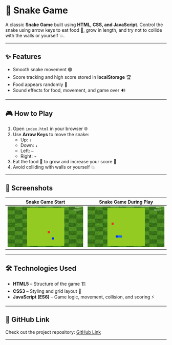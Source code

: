 # 🐍 Snake Game

A classic **Snake Game** built using **HTML, CSS, and JavaScript**. Control the snake using arrow keys to eat food 🍎, grow in length, and try not to collide with the walls or yourself 💥.  

---

## ✨ Features

- Smooth snake movement 🟢  
- Score tracking and high score stored in **localStorage** 🏆  
- Food appears randomly 🍎  
- Sound effects for food, movement, and game over 🔊  

---

## 🎮 How to Play

1. Open `index.html` in your browser 🌐  
2. Use **Arrow Keys** to move the snake:  
   - Up: `↑`  
   - Down: `↓`  
   - Left: `←`  
   - Right: `→`  
3. Eat the food 🍎 to grow and increase your score 💯  
4. Avoid colliding with walls or yourself 💥  

---

## 📸 Screenshots

| Snake Game Start | Snake Game During Play |
|-----------------|----------------------|
| ![Snake Game 1](snakeG1.png) | ![Snake Game 2](snakeG2.png) |

---

## 🛠️ Technologies Used

- **HTML5** – Structure of the game 🏗️  
- **CSS3** – Styling and grid layout 🎨  
- **JavaScript (ES6)** – Game logic, movement, collision, and scoring ⚡  

---

## 🔗 GitHub Link

Check out the project repository: [GitHub Link](https://github.com/yourusername/snake-game)  

---


